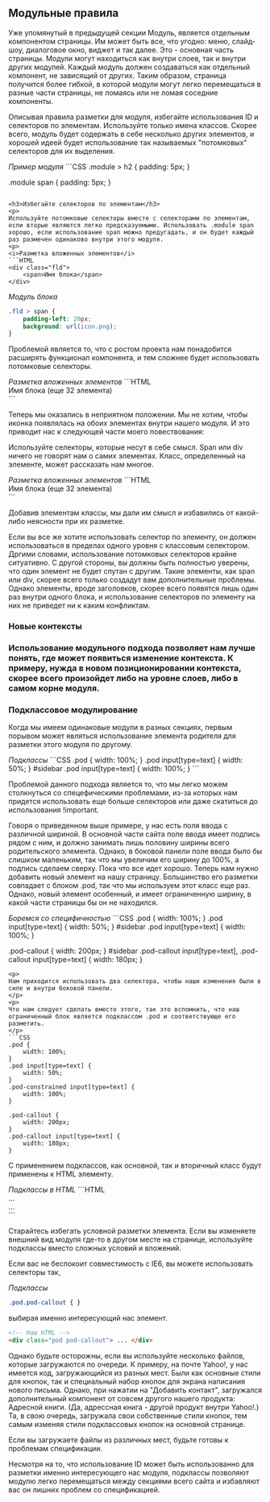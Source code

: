 <h2>Модульные правила</h2>
<p>
Уже упомянутый в предыдущей секции Модуль, является отдельным компонентом страницы. Им может быть все, что угодно: меню, слайд-шоу, диалоговое окно, виджет и так далее. Это - основная часть страницы. Модули могут находиться как внутри слоев, так и внутри других модулей. Каждый модуль должен создаваться как отдельный компонент, не зависящий от других. Таким образом, страница получится более гибкой, в которой модули могут легко перемещаться в разные части страницы, не ломаясь или не ломая соседние компоненты.
</p>
<p>
Описывая правила разметки для модуля, избегайте использования ID и селекторов по элементам. Используйте только имена классов. Скорее всего, модуль будет содержать в себе несколько других элементов, и хорошей идеей будет использование так называемых "потомковых" селекторов для их выделения. 
</p>
<i>Пример модуля</i>
```CSS
.module > h2 {
    padding: 5px;
}

.module span {
    padding: 5px;
}
```

<h3>Избегайте селекторов по элементам</h3>
<p>
Используйте потомковые селекторы вместе с селекторами по элементам, если вторые являются легко предсказуемыми. Использовать .module span хорошо, если использование span можно предугадать, и он будет каждый раз размечен одинаково внутри этого модуля.
<p>
<i>Разметка вложенных элементов</i>
```HTML
<div class="fld">
    <span>Имя блока</span>
</div>
```
<i>Модуль блока</i>
```CSS
.fld > span {
    padding-left: 20px;
    background: url(icon.png);
}
```
<p>
Проблемой является то, что с ростом проекта нам понадобится расширять функционал компонента, и тем сложнее будет использовать потомковые селекторы. 
</p>
<i>Разметка вложенных элементов</i>
```HTML
<div class="fld">
    <span>Имя блока</span> 
    <span>(еще 32 элемента)</span>
</div>
```
<p>
Теперь мы оказались в неприятном положении. Мы не хотим, чтобы иконка появлялась на обоих элементах внутри нашего модуля. И это приводит нас к следующей части моего повествования: 
</p>
<p>
Используйте селекторы, которые несут в себе смысл. Span или div ничего не говорят нам о самих элементах. Класс, определенный на элементе, может рассказать нам многое.
</p>
<i>Разметка вложенных элементов</i>
```HTML
<div class="fld">
    <span class="fld-name">Имя блока</span> 
    <span class="fld-items">(еще 32 элемента)</span>
</div>
```
<p>
Добавив элементам классы, мы дали им смысл и избавились от какой-либо неясности при их разметке.
</p>
<p>
Если вы все же хотите использовать селектор по элементу, он должен использоваться в пределах одного уровня с классовым селектором. Дргими словами, использование потомковых селекторов крайне ситуативно. С другой стороны, вы должны быть полностью уверены, что один элемент не будет спутан с другим. Такие элементы, как span или div, скорее всего только создадут вам дополнительные проблемы. Однако элементы, вроде заголовков, скорее всего появятся лишь один раз внутри одного блока, и использование селекторов по элементу на них не приведет ни к каким конфликтам.
</p>
<h3>Новые контексты<h3>
<p>
Использование модульного подхода позволяет нам лучше понять, где может появиться изменение контекста. К примеру, нужда в новом позиционировании контекста, скорее всего произойдет либо на уровне слоев, либо в самом корне модуля.
</p>
<h3>Подклассовое модулирование</h3>
<p>
Когда мы имеем одинаковые модули в разных секциях, первым порывом может являться использование элемента родителя для разметки этого модуля по другому.
</p>
<i>Подклассы</i>
```CSS
.pod { 
    width: 100%; 
}
.pod input[type=text] { 
    width: 50%; 
}
#sidebar .pod input[type=text] { 
    width: 100%; 
}
```
<p>
Проблемой данного подхода является то, что мы легко можем столкнуться со спецефическими проблемами, из-за которых нам придется использовать еще больше селекторов или даже скатиться до использования !important.
</p>
<p>
Говоря о приведенном выше примере, у нас есть поля ввода с различной шириной. В основной части сайта поле ввода имеет подпись рядом с ним, и должно занимать лишь половину ширины всего родительского элемента. Однако, в боковой панели поле ввода было бы слишком маленьким, так что мы увеличим его ширину до 100%, а подпись сделаем сверху. Пока что все идет хорошо. Теперь нам нужно добавить новый элемент на нашу страницу. Большинство его разметки совпадает с блоком .pod, так что мы используем этот класс еще раз. Однако, новый элемент особенный, и имеет ограниченную ширину, в какой части страницы бы он не находился. 
</p>
<i>Боремся со специфичностью</i>
```CSS
.pod { 
    width: 100%; 
} 
.pod input[type=text] { 
    width: 50%; 
}
#sidebar .pod input[type=text] { 
    width: 100%; 
}

.pod-callout { 
    width: 200px; 
}
#sidebar .pod-callout input[type=text],
.pod-callout input[type=text] { 
    width: 180px; 
}
```
<p>
Нам приходится использовать два селектора, чтобы наши изменения были в силе и внутри боковой панели.
</p>
<p>
Что нам следует сделать вместо этого, так это вспомнить, что наш ограниченный блок является подклассом .pod и соответствующе его разметить.
</p>
```CSS
.pod { 
    width: 100%; 
} 
.pod input[type=text] { 
    width: 50%; 
}
.pod-constrained input[type=text] { 
    width: 100%; 
}

.pod-callout { 
    width: 200px; 
}
.pod-callout input[type=text] { 
    width: 180px; 
}
```
<p>
С применением подклассов, как основной, так и вторичный класс будут применены к HTML элементу.
</p>
<i>Подклассы в HTML</i>
```HTML
<div class="pod pod-constrained">...</div>
<div class="pod pod-callout">...</div> 
```
<p>
Старайтесь избегать условной разметки элемента. Если вы изменяете внешний вид модуля где-то в другом месте на странице, используйте подклассы вместо сложных условий и вложений.
</p>
Если вас не беспокоит совместимость с IE6, вы можете использовать селекторы так,

<i>Подклассы</i>
```CSS
.pod.pod-callout { }
```
выбирая именно интересующий нас элемент.
```HTML
<!-- Наш HTML -->
<div class="pod pod-callout"> ... </div>
```
</p>
<p>
Однако будьте осторожны, если вы используйте несколько файлов, которые загружаются по очереди. К примеру, на почте Yahoo!, у нас имеется код, загружающийся из разных мест. Были как основные стили для кнопок, так и специальный набор кнопок для экрана написания нового письма. Однако, при нажатии на "Добавить контакт", загружался дополнительный компонент от совсем другого нашего продукта: Адресной книги. (Да, адрессная книга - другой продукт внутри Yahoo!.) Та, в свою очередь, загружала свои собственные стили кнопок, тем самым изменяя стили подклассовых кнопок на основной странице.
</p>
<p>
Если вы загружаете файлы из различных мест, будьте готовы к проблемам спецификации.
</p>
<p>
Несмотря на то, что использование ID может быть использованно для разметки именно интересующего нас модуля, подклассы позволяют модулю легко перемещаться между секциями всего сайта и избавляют вас он лишних проблем со спецификацией.
</p>